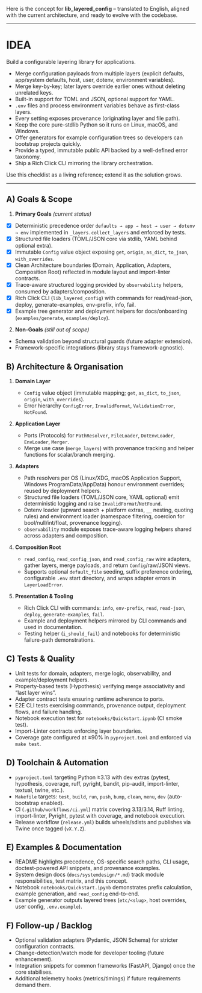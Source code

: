 Here is the concept for **lib_layered_config** – translated to English, aligned with the current architecture, and ready to evolve with the codebase.

---

# IDEA

Build a configurable layering library for applications.

* Merge configuration payloads from multiple layers (explicit defaults, app/system defaults, host, user, dotenv, environment variables).
* Merge key-by-key; later layers override earlier ones without deleting unrelated keys.
* Built-in support for TOML and JSON, optional support for YAML.
* `.env` files and process environment variables behave as first-class layers.
* Every setting exposes provenance (originating layer and file path).
* Keep the core pure-stdlib Python so it runs on Linux, macOS, and Windows.
* Offer generators for example configuration trees so developers can bootstrap projects quickly.
* Provide a typed, immutable public API backed by a well-defined error taxonomy.
* Ship a Rich Click CLI mirroring the library orchestration.

Use this checklist as a living reference; extend it as the solution grows.

---

## A) Goals & Scope

1. **Primary Goals** *(current status)*

* [x] Deterministic precedence order `defaults → app → host → user → dotenv → env` implemented in `_layers.collect_layers` and enforced by tests.
* [x] Structured file loaders (TOML/JSON core via stdlib, YAML behind optional extra).
* [x] Immutable `Config` value object exposing `get`, `origin`, `as_dict`, `to_json`, `with_overrides`.
* [x] Clean Architecture boundaries (Domain, Application, Adapters, Composition Root) reflected in module layout and import-linter contracts.
* [x] Trace-aware structured logging provided by `observability` helpers, consumed by adapters/composition.
* [x] Rich Click CLI (`lib_layered_config`) with commands for read/read-json, deploy, generate-examples, env-prefix, info, fail.
* [x] Example tree generator and deployment helpers for docs/onboarding (`examples/generate`, `examples/deploy`).

2. **Non-Goals** *(still out of scope)*

* Schema validation beyond structural guards (future adapter extension).
* Framework-specific integrations (library stays framework-agnostic).

## B) Architecture & Organisation

1. **Domain Layer**
   - `Config` value object (immutable mapping; `get`, `as_dict`, `to_json`, `origin`, `with_overrides`).
   - Error hierarchy `ConfigError`, `InvalidFormat`, `ValidationError`, `NotFound`.

2. **Application Layer**
   - Ports (Protocols) for `PathResolver`, `FileLoader`, `DotEnvLoader`, `EnvLoader`, `Merger`.
   - Merge use case (`merge_layers`) with provenance tracking and helper functions for scalar/branch merging.

3. **Adapters**
   - Path resolvers per OS (Linux/XDG, macOS Application Support, Windows ProgramData/AppData) honour environment overrides; reused by deployment helpers.
   - Structured file loaders (TOML/JSON core, YAML optional) emit deterministic logging and raise `InvalidFormat`/`NotFound`.
   - Dotenv loader (upward search + platform extras, `__` nesting, quoting rules) and environment loader (namespace filtering, coercion for bool/null/int/float, provenance logging).
   - `observability` module exposes trace-aware logging helpers shared across adapters and composition.

4. **Composition Root**
   - `read_config`, `read_config_json`, and `read_config_raw` wire adapters, gather layers, merge payloads, and return `Config`/raw/JSON views.
   - Supports optional `default_file` seeding, suffix preference ordering, configurable `.env` start directory, and wraps adapter errors in `LayerLoadError`.

5. **Presentation & Tooling**
   - Rich Click CLI with commands: `info`, `env-prefix`, `read`, `read-json`, `deploy`, `generate-examples`, `fail`.
   - Example and deployment helpers mirrored by CLI commands and used in documentation.
   - Testing helper (`i_should_fail`) and notebooks for deterministic failure-path demonstrations.

## C) Tests & Quality

* Unit tests for domain, adapters, merge logic, observability, and example/deployment helpers.
* Property-based tests (Hypothesis) verifying merge associativity and “last layer wins”.
* Adapter contract tests ensuring runtime adherence to ports.
* E2E CLI tests exercising commands, provenance output, deployment flows, and failure handling.
* Notebook execution test for `notebooks/Quickstart.ipynb` (CI smoke test).
* Import-Linter contracts enforcing layer boundaries.
* Coverage gate configured at ≥90% in `pyproject.toml` and enforced via `make test`.

## D) Toolchain & Automation

* `pyproject.toml` targeting Python ≥3.13 with dev extras (pytest, hypothesis, coverage, ruff, pyright, bandit, pip-audit, import-linter, textual, twine, etc.).
* `Makefile` targets: `test`, `build`, `run`, `push`, `bump`, `clean`, `menu`, `dev` (auto-bootstrap enabled).
* CI (`.github/workflows/ci.yml`) matrix covering 3.13/3.14, Ruff linting, import-linter, Pyright, pytest with coverage, and notebook execution.
* Release workflow (`release.yml`) builds wheels/sdists and publishes via Twine once tagged (`vX.Y.Z`).

## E) Examples & Documentation

* README highlights precedence, OS-specific search paths, CLI usage, doctest-powered API snippets, and provenance examples.
* System design docs (`docs/systemdesign/*.md`) track module responsibilities, test matrix, and this concept.
* Notebook `notebooks/Quickstart.ipynb` demonstrates prefix calculation, example generation, and `read_config` end-to-end.
* Example generator outputs layered trees (`etc/<slug>`, host overrides, user config, `.env.example`).

## F) Follow-up / Backlog

* Optional validation adapters (Pydantic, JSON Schema) for stricter configuration contracts.
* Change-detection/watch mode for developer tooling (future enhancement).
* Integration snippets for common frameworks (FastAPI, Django) once the core stabilises.
* Additional telemetry hooks (metrics/timings) if future requirements demand them.
